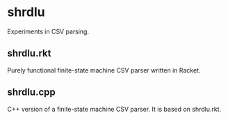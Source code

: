 # shrdlu
Experiments in CSV parsing.

## shrdlu.rkt

Purely functional finite-state machine CSV parser written
in Racket.

## shrdlu.cpp

C++ version of a finite-state machine CSV parser. It is
based on shrdlu.rkt.
